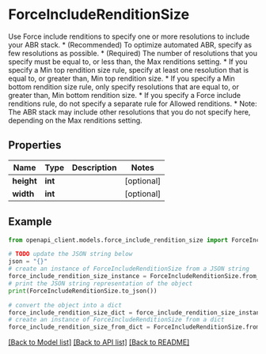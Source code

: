 # ForceIncludeRenditionSize

Use Force include renditions to specify one or more resolutions to include your ABR stack. * (Recommended) To optimize automated ABR, specify as few resolutions as possible. * (Required) The number of resolutions that you specify must be equal to, or less than, the Max renditions setting. * If you specify a Min top rendition size rule, specify at least one resolution that is equal to, or greater than, Min top rendition size. * If you specify a Min bottom rendition size rule, only specify resolutions that are equal to, or greater than, Min bottom rendition size. * If you specify a Force include renditions rule, do not specify a separate rule for Allowed renditions. * Note: The ABR stack may include other resolutions that you do not specify here, depending on the Max renditions setting.

## Properties

Name | Type | Description | Notes
------------ | ------------- | ------------- | -------------
**height** | **int** |  | [optional] 
**width** | **int** |  | [optional] 

## Example

```python
from openapi_client.models.force_include_rendition_size import ForceIncludeRenditionSize

# TODO update the JSON string below
json = "{}"
# create an instance of ForceIncludeRenditionSize from a JSON string
force_include_rendition_size_instance = ForceIncludeRenditionSize.from_json(json)
# print the JSON string representation of the object
print(ForceIncludeRenditionSize.to_json())

# convert the object into a dict
force_include_rendition_size_dict = force_include_rendition_size_instance.to_dict()
# create an instance of ForceIncludeRenditionSize from a dict
force_include_rendition_size_from_dict = ForceIncludeRenditionSize.from_dict(force_include_rendition_size_dict)
```
[[Back to Model list]](../README.md#documentation-for-models) [[Back to API list]](../README.md#documentation-for-api-endpoints) [[Back to README]](../README.md)


